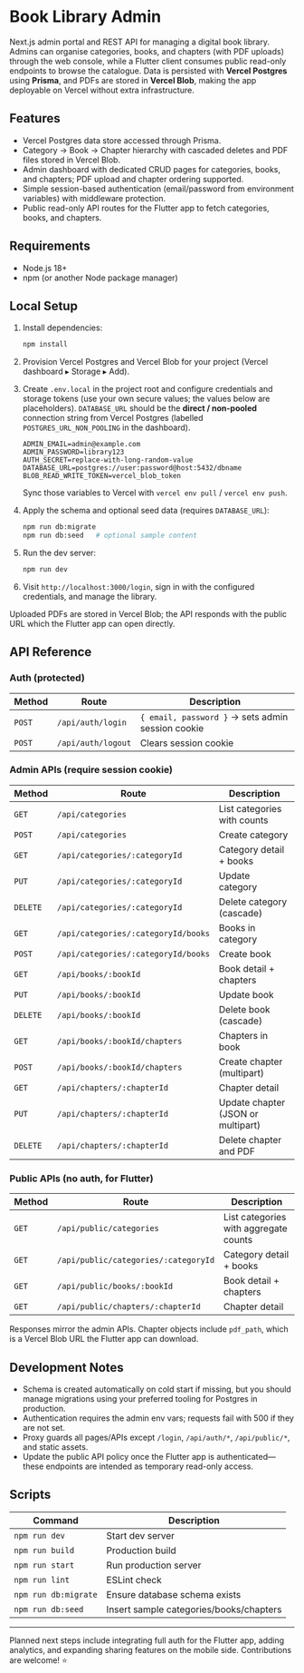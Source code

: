 # Book Library Admin

Next.js admin portal and REST API for managing a digital book library. Admins can organise categories, books, and chapters (with PDF uploads) through the web console, while a Flutter client consumes public read-only endpoints to browse the catalogue. Data is persisted with **Vercel Postgres** using **Prisma**, and PDFs are stored in **Vercel Blob**, making the app deployable on Vercel without extra infrastructure.

## Features
- Vercel Postgres data store accessed through Prisma.
- Category → Book → Chapter hierarchy with cascaded deletes and PDF files stored in Vercel Blob.
- Admin dashboard with dedicated CRUD pages for categories, books, and chapters; PDF upload and chapter ordering supported.
- Simple session-based authentication (email/password from environment variables) with middleware protection.
- Public read-only API routes for the Flutter app to fetch categories, books, and chapters.

## Requirements
- Node.js 18+
- npm (or another Node package manager)

## Local Setup
1. Install dependencies:
   ```bash
   npm install
   ```
2. Provision Vercel Postgres and Vercel Blob for your project (Vercel dashboard ▸ Storage ▸ Add).

3. Create `.env.local` in the project root and configure credentials and storage tokens (use your own secure values; the values below are placeholders). `DATABASE_URL` should be the **direct / non-pooled** connection string from Vercel Postgres (labelled `POSTGRES_URL_NON_POOLING` in the dashboard).
   ```env
   ADMIN_EMAIL=admin@example.com
   ADMIN_PASSWORD=library123
   AUTH_SECRET=replace-with-long-random-value
   DATABASE_URL=postgres://user:password@host:5432/dbname
   BLOB_READ_WRITE_TOKEN=vercel_blob_token
   ```
   Sync those variables to Vercel with `vercel env pull` / `vercel env push`.

4. Apply the schema and optional seed data (requires `DATABASE_URL`):
   ```bash
   npm run db:migrate
   npm run db:seed   # optional sample content
   ```

5. Run the dev server:
   ```bash
   npm run dev
   ```
6. Visit `http://localhost:3000/login`, sign in with the configured credentials, and manage the library.

Uploaded PDFs are stored in Vercel Blob; the API responds with the public URL which the Flutter app can open directly.

## API Reference

### Auth (protected)
| Method | Route | Description |
| --- | --- | --- |
| `POST` | `/api/auth/login` | `{ email, password }` → sets admin session cookie |
| `POST` | `/api/auth/logout` | Clears session cookie |

### Admin APIs (require session cookie)
| Method | Route | Description |
| --- | --- | --- |
| `GET` | `/api/categories` | List categories with counts |
| `POST` | `/api/categories` | Create category |
| `GET` | `/api/categories/:categoryId` | Category detail + books |
| `PUT` | `/api/categories/:categoryId` | Update category |
| `DELETE` | `/api/categories/:categoryId` | Delete category (cascade) |
| `GET` | `/api/categories/:categoryId/books` | Books in category |
| `POST` | `/api/categories/:categoryId/books` | Create book |
| `GET` | `/api/books/:bookId` | Book detail + chapters |
| `PUT` | `/api/books/:bookId` | Update book |
| `DELETE` | `/api/books/:bookId` | Delete book (cascade) |
| `GET` | `/api/books/:bookId/chapters` | Chapters in book |
| `POST` | `/api/books/:bookId/chapters` | Create chapter (multipart) |
| `GET` | `/api/chapters/:chapterId` | Chapter detail |
| `PUT` | `/api/chapters/:chapterId` | Update chapter (JSON or multipart) |
| `DELETE` | `/api/chapters/:chapterId` | Delete chapter and PDF |

### Public APIs (no auth, for Flutter)
| Method | Route | Description |
| --- | --- | --- |
| `GET` | `/api/public/categories` | List categories with aggregate counts |
| `GET` | `/api/public/categories/:categoryId` | Category detail + books |
| `GET` | `/api/public/books/:bookId` | Book detail + chapters |
| `GET` | `/api/public/chapters/:chapterId` | Chapter detail |

Responses mirror the admin APIs. Chapter objects include `pdf_path`, which is a Vercel Blob URL the Flutter app can download.

## Development Notes
- Schema is created automatically on cold start if missing, but you should manage migrations using your preferred tooling for Postgres in production.
- Authentication requires the admin env vars; requests fail with 500 if they are not set.
- Proxy guards all pages/APIs except `/login`, `/api/auth/*`, `/api/public/*`, and static assets.
- Update the public API policy once the Flutter app is authenticated—these endpoints are intended as temporary read-only access.

## Scripts
| Command | Description |
| --- | --- |
| `npm run dev` | Start dev server |
| `npm run build` | Production build |
| `npm run start` | Run production server |
| `npm run lint` | ESLint check |
| `npm run db:migrate` | Ensure database schema exists |
| `npm run db:seed` | Insert sample categories/books/chapters |

---
Planned next steps include integrating full auth for the Flutter app, adding analytics, and expanding sharing features on the mobile side. Contributions are welcome! ⭐
